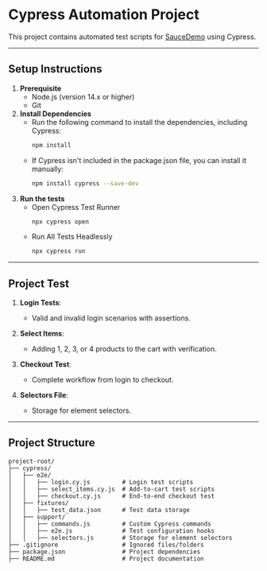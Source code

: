 # Cypress Automation Project

This project contains automated test scripts for [SauceDemo](https://www.saucedemo.com/) using Cypress. 

---

## **Setup Instructions**
1. **Prerequisite**
   - Node.js (version 14.x or higher)
   - Git
2. **Install Dependencies**
   - Run the following command to install the dependencies, including Cypress:
     ```bash
     npm install
   - If Cypress isn't included in the package.json file, you can install it manually:
     ```bash
     npm install cypress --save-dev
4. **Run the tests**
   - Open Cypress Test Runner
     ```bash
     npx cypress open
   - Run All Tests Headlessly
     ```bash
     npx cypress run

---

## **Project Test**
1. **Login Tests**:
   - Valid and invalid login scenarios with assertions.

2. **Select Items**:
   - Adding 1, 2, 3, or 4 products to the cart with verification.

3. **Checkout Test**:
   - Complete workflow from login to checkout.

4. **Selectors File**:
   - Storage for element selectors.

---

## **Project Structure**

```plaintext
project-root/
├── cypress/
│   ├── e2e/
│   │   ├── login.cy.js         # Login test scripts
│   │   ├── select_items.cy.js  # Add-to-cart test scripts
│   │   ├── checkout.cy.js      # End-to-end checkout test
│   ├── fixtures/
│   │   ├── test_data.json      # Test data storage
│   ├── support/
│   │   ├── commands.js         # Custom Cypress commands
│   │   ├── e2e.js              # Test configuration hooks
│   │   ├── selectors.js        # Storage for element selectors
├── .gitignore                  # Ignored files/folders
├── package.json                # Project dependencies
├── README.md                   # Project documentation

